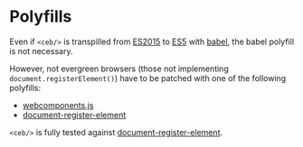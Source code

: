 # Polyfills

Even if `<ceb/>` is transpilled from [ES2015] to [ES5] with [babel], the babel polyfill is not necessary. 

However, not evergreen browsers (those not implementing `document.registerElement()`) have to be patched with one of the following polyfills:
 
* [webcomponents.js]
* [document-register-element]

`<ceb/>` is fully tested against [document-register-element].

[ES2015]: http://www.ecma-international.org/ecma-262/6.0
[ES5]: http://www.ecma-international.org/ecma-262/5.1
[babel]: http://babeljs.io
[webcomponents.js]: https://github.com/webcomponents/webcomponentsjs
[document-register-element]: https://github.com/WebReflection/document-register-element
